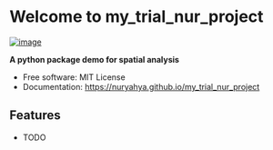 # Welcome to my_trial_nur_project


[![image](https://img.shields.io/pypi/v/my_trial_nur_project.svg)](https://pypi.python.org/pypi/my_trial_nur_project)


**A python package demo for spatial analysis**


-   Free software: MIT License
-   Documentation: <https://nuryahya.github.io/my_trial_nur_project>
    

## Features

-   TODO
